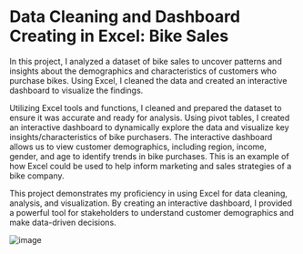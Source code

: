 # Data Cleaning and Dashboard Creating in Excel: Bike Sales

In this project, I analyzed a dataset of bike sales to uncover patterns and insights about the demographics and characteristics of customers who purchase bikes. Using Excel, I cleaned the data and created an interactive dashboard to visualize the findings.

Utilizing Excel tools and functions, I cleaned and prepared the dataset to ensure it was accurate and ready for analysis. Using pivot tables, I created an interactive dashboard to dynamically explore the data and visualize key insights/characteristics of bike purchasers. The interactive dashboard allows us to view customer demographics, including region, income, gender, and age to identify trends in bike purchases. This is an example of how Excel could be used to help inform marketing and sales strategies of a bike company. 

This project demonstrates my proficiency in using Excel for data cleaning, analysis, and visualization. By creating an interactive dashboard, I provided a powerful tool for stakeholders to understand customer demographics and make data-driven decisions.


![image](https://github.com/user-attachments/assets/922b046a-9a2b-4b96-82ee-e0fad763d941)
